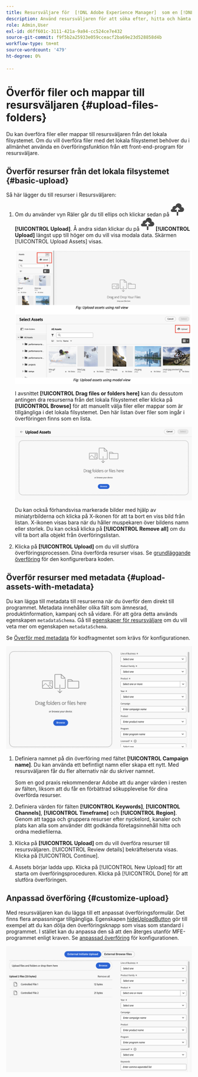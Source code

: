 ```yaml
---
title: Resursväljare för  [!DNL Adobe Experience Manager]  som en [!DNL Cloud Service]
description: Använd resursväljaren för att söka efter, hitta och hämta resursers metadata och återgivningar i programmet.
role: Admin,User
exl-id: d6ff601c-3111-421a-9a94-cc524ce7e432
source-git-commit: f9f5b2a25933e059cceacf2ba69e23d528858d4b
workflow-type: tm+mt
source-wordcount: '479'
ht-degree: 0%

---
```


# Överför filer och mappar till resursväljaren {#upload-files-folders}

Du kan överföra filer eller mappar till resursväljaren från det lokala filsystemet. Om du vill överföra filer med det lokala filsystemet behöver du i allmänhet använda en överföringsfunktion från ett front-end-program för resursväljare.

## Överför resurser från det lokala filsystemet {#basic-upload}

Så här lägger du till resurser i Resursväljaren:

1. Om du använder vyn Räler går du till ellips och klickar sedan på ![ikonen för överföring](assets/upload-icon.svg) **[!UICONTROL Upload]**. Å andra sidan klickar du på ![ikonen för överföring](assets/upload-icon.svg) **[!UICONTROL Upload]** längst upp till höger om du vill visa modala data. Skärmen [!UICONTROL Upload Assets] visas.

   ![Överför resurser till resursväljaren](assets/upload-assets.png)

   I avsnittet **[!UICONTROL Drag files or folders here]** kan du dessutom antingen dra resurserna från det lokala filsystemet eller klicka på **[!UICONTROL Browse]** för att manuellt välja filer eller mappar som är tillgängliga i det lokala filsystemet. Den här listan över filer som ingår i överföringen finns som en lista.

   ![Grundläggande överföring av resurser till resursväljaren](assets/basic-upload.png)

   Du kan också förhandsvisa markerade bilder med hjälp av miniatyrbilderna och klicka på X-ikonen för att ta bort en viss bild från listan. X-ikonen visas bara när du håller muspekaren över bildens namn eller storlek. Du kan också klicka på **[!UICONTROL Remove all]** om du vill ta bort alla objekt från överföringslistan.

1. Klicka på **[!UICONTROL Upload]** om du vill slutföra överföringsprocessen. Dina överförda resurser visas. Se [grundläggande överföring](/help/assets/asset-selector-customization.md#basic-upload) för den konfigurerbara koden.

## Överför resurser med metadata {#upload-assets-with-metadata}

Du kan lägga till metadata till resurserna när du överför dem direkt till programmet. Metadata innehåller olika fält som ämnesrad, produktinformation, kampanj och så vidare. För att göra detta används egenskapen `metadataSchema`. Gå till [egenskaper för resursväljare](/help/assets/asset-selector-properties.md) om du vill veta mer om egenskapen `metadataSchema`.

Se [Överför med metadata](/help/assets/asset-selector-customization.md#upload-with-metadata) för kodfragmentet som krävs för konfigurationen.

![överför resurser med metadata](assets/upload-with-metadata.png)

1. Definiera namnet på din överföring med fältet **[!UICONTROL Campaign name]**. Du kan använda ett befintligt namn eller skapa ett nytt. Med resursväljaren får du fler alternativ när du skriver namnet.

   Som en god praxis rekommenderar Adobe att du anger värden i resten av fälten, liksom att du får en förbättrad sökupplevelse för dina överförda resurser.

1. Definiera värden för fälten **[!UICONTROL Keywords]**, **[!UICONTROL Channels]**, **[!UICONTROL Timeframe]** och **[!UICONTROL Region]**. Genom att tagga och gruppera resurser efter nyckelord, kanaler och plats kan alla som använder ditt godkända företagsinnehåll hitta och ordna mediefilerna.

1. Klicka på **[!UICONTROL Upload]** om du vill överföra resurser till resursväljaren. [!UICONTROL Review details] bekräftelseruta visas. Klicka på [!UICONTROL Continue].

1. Assets börjar ladda upp. Klicka på [!UICONTROL New Upload] för att starta om överföringsproceduren. Klicka på [!UICONTROL Done] för att slutföra överföringen.


## Anpassad överföring {#customize-upload}

Med resursväljaren kan du lägga till ett anpassat överföringsformulär. Det finns flera anpassningar tillgängliga. Egenskapen [hideUploadButton](/help/assets/asset-selector-properties.md) gör till exempel att du kan dölja den överföringsknapp som visas som standard i programmet. I stället kan du anpassa den så att den återges utanför MFE-programmet enligt kraven. Se [anpassad överföring](/help/assets/asset-selector-customization.md#customized-upload) för konfigurationen.

![Anpassad överföring](assets/customized-upload.png)
